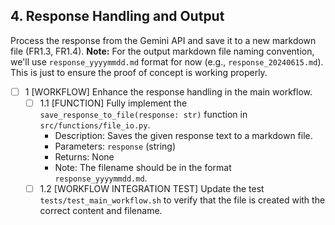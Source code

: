 ## 4. Response Handling and Output

Process the response from the Gemini API and save it to a new markdown file (FR1.3, FR1.4).
**Note:** For the output markdown file naming convention, we'll use `response_yyyymmdd.md` format for now (e.g., `response_20240615.md`). This is just to ensure the proof of concept is working properly.

- [ ] 1 [WORKFLOW] Enhance the response handling in the main workflow.
    - [ ] 1.1 [FUNCTION] Fully implement the `save_response_to_file(response: str)` function in `src/functions/file_io.py`.
        - Description: Saves the given response text to a markdown file.
        - Parameters: `response` (string)
        - Returns: None
        - Note: The filename should be in the format `response_yyyymmdd.md`.
    - [ ] 1.2 [WORKFLOW INTEGRATION TEST] Update the test `tests/test_main_workflow.sh` to verify that the file is created with the correct content and filename. 